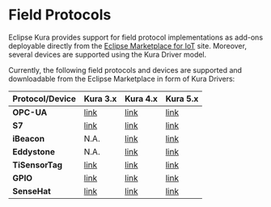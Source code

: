 # Field Protocols

Eclipse Kura provides support for field protocol implementations as add-ons deployable directly from the [Eclipse Marketplace for IoT](https://marketplace.eclipse.org/taxonomy/term/4397%2C4396/title) site. Moreover, several devices are supported using the Kura Driver model.

Currently, the following field protocols and devices are supported and downloadable from the Eclipse Marketplace in form of Kura Drivers:

Protocol/Device | Kura 3.x | Kura 4.x | Kura 5.x
---------|----------|----------|----------
**OPC-UA** | [link](https://marketplace.eclipse.org/content/opc-ua-driver-eclipse-kura-3xy) | [link](https://marketplace.eclipse.org/content/opc-ua-driver-eclipse-kura-4xy) | [link](https://marketplace.eclipse.org/content/opc-ua-driver-eclipse-kura-4xy)
**S7** | [link](https://marketplace.eclipse.org/content/s7-driver-eclipse-kura-3xy) | [link](https://marketplace.eclipse.org/content/s7-driver-eclipse-kura-4xy) | [link](https://marketplace.eclipse.org/content/s7-driver-eclipse-kura-4xy)
**iBeacon** | N.A. | [link](https://marketplace.eclipse.org/content/ibeacon-driver-eclipse-kura-4xy) | [link](https://marketplace.eclipse.org/content/ibeacon-driver-eclipse-kura-4xy)
**Eddystone** | N.A. | [link](https://marketplace.eclipse.org/content/eddystone-driver-eclipse-kura-4xy) | [link](https://marketplace.eclipse.org/content/eddystone-driver-eclipse-kura-4xy)
**TiSensorTag** | [link](https://marketplace.eclipse.org/content/ti-sensortag-driver-eclipse-kura-3xy) | [link](https://marketplace.eclipse.org/content/ti-sensortag-driver-eclipse-kura-4xy) | [link](https://marketplace.eclipse.org/content/ti-sensortag-driver-eclipse-kura-4xy)
**GPIO** | [link](https://marketplace.eclipse.org/content/gpio-driver-eclipse-kura-3xy) | [link](https://marketplace.eclipse.org/content/gpio-driver-eclipse-kura-4xy) | [link](https://marketplace.eclipse.org/content/gpio-driver-eclipse-kura-4xy)
**SenseHat** | [link](https://marketplace.eclipse.org/content/sensehat-example-driver-eclipse-kura-3xy) | [link](https://marketplace.eclipse.org/content/sensehat-example-driver-eclipse-kura-4xy) | [link](https://marketplace.eclipse.org/content/sensehat-example-driver-eclipse-kura-4xy)
